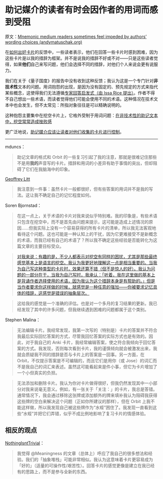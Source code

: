 # 助记媒介的读者有时会因作者的用词而感到受阻

原文：[Mnemonic medium readers sometimes feel impeded by authors’ wording choices (andymatuschak.org)](https://notes.andymatuschak.org/zMFKJdtNGpucVUcitRVJiMxfyoNY4A4c2Bd)

在[如何出好卡片](https://andymatuschak.org/prompts)的反馈中，一些读者表示，他们在回答一些卡片时感到困难，因为这些卡片是以我的措辞为框架。并不是说我的措辞不好或不对——只是这些读者觉得，如果**他们**自己来写问题，他们会选择不同的措辞，对他们个人来说会更有说服力。

我们在关于《量子国度》的报告中没有收到这种反馈；我认为这是一个专门针对**非技术性**文本的问题。用词抱怨的出现，是因为没有固定的、预先规定的方式来指代某些概念，这使得我们无法遵循[专家回答启发式（由 Issa Rice 提出）](https://notes.andymatuschak.org/zEfpMY7F12gQ6NcbycHCNdpXqxb2mxdkJiX)。作者不得不自己想出一些术语，而读者觉得他们可能会使用不同的术语。这种情况在技术文本中也会发生，但不太常见：所指对象往往是可以精确说明的。

这种抱怨主要集中在挖空卡片上，它格外受制于用词问题：[在非技术性的助记文本中，挖空常常造成挫败感](https://notes.andymatuschak.org/z7vMfxWXDXhyJr3X69Yjwt6FjkSsKC9G3QqZU)

更广泛地说，[助记媒介应该让读者对他们收集的卡片进行控制](https://notes.andymatuschak.org/z3XqmAYKcD411jZgBik9oyXgcrarXycADWVeh)。

------

mduncs：

> 助记文章的格式和 Orbit 的一些复习引起了我的注意，那就是很难记住那些不是用**我的**声音写的卡片。措辞和用词的小差异有助于事情的突出，但却阻碍了它们在我脑海中的印象。

[Geoffrey Litt](https://twitter.com/geoffreylitt/status/1354068995629002753)

> 我注意到一件事：虽然卡片一般都很好，但有些答案的用词并不是我的写法。这让我不确定自己的记忆程度如何。

Soren Bjornstad：

> 在这一点上，关于术语的卡片对我来说似乎特别难。我的印象是，有些术语只包含在挖空中，而不是首先由问题来提示，这可能是造成上述情况的原因......但我实际上没有一个容易获得的所有卡片的清单，所以我无法客观地看待这个问题。这也可能是一种认知上的干扰，因为它更难接受不是新概念的术语，而我已经有自己的术语了？所以我不确定这些经验是否能转化为这篇文章的主要目标受众。

>

> [对我来说：有趣的是，不少人都表示对挖空有同样的困扰，尤其是那些最终感觉基本上是语言的挖空。我认为我更好地理解这一点是相当重要的。当我为自己写这种类型的卡片时，效果还算不错（但不是惊人的好）。我认为问题的一部分在于，当我为自己写时，我承认：「听着，我在这里做的基本上是背诵作者选择使用的术语，因为我认为这个措辞本身是有帮助的。」但是当作者要求你这样做的时候，就感觉是一种任意的强加——你被要求记忆具体的措辞，这感觉是错误的抽象层次。](https://notes.andymatuschak.org/zMFKJdtNGpucVUcitRVJiMxfyoNY4A4c2Bd)

>

> 这给我的感觉是一个准确的评估。也是对一个多月的复习结果的更新。我已经发现了其中的许多问题，但我继续遇到困难的问题都属于这个类别。

Stephen Malina：

> 无法编辑卡片。我经常发现，我第一次写的（特别是）卡片的答案并不符合我最后实际回忆答案的方式，尽管我回忆答案的实际方式也是有效的。因此，对于我自己的 Anki 卡片，我经常编辑答案，使之符合我倾向于回忆答案的方式。我发现，否则每次看到卡片，我的谨慎倾向就会被激发出来，我就会质疑我不同的措辞是否与卡片上的答案是一回事。另一方面，在 Orbit，不仅提示答案是不可编辑的，而且它们是用你（或 Jose）的词汇而不是我自己的词汇来表述。虽然这可能看起来是件小事，但它为卡片增加了一个小但真实的负担。

>

> 无法添加和删除卡片。我认为你对卡片做得很好，但我仍然发现其中一小部分对我来说毫无意义。例如，有一张关于「关注：」的卡片，我总是答错。通常情况下，我会通过移除这张牌或添加额外的牌来填补我认为阻碍我获得这些牌的空白来解决这个问题（正如你所建议的那样），但在 Orbit 上我不能这样做，所以我发现自己被这些牌作为“水蛭”困住了。我发现一直看到这些“水蛭”并把它们弄错，似乎不成比例地影响了复习卡片的情感体验。

## 相反的观点

[NothingIsntTrivial](https://twitter.com/IsntTrivial/status/1355824623405981696)：

> 我觉得 @Meaningness 的文章（总体上）呼应了我自己的很多想法和经验。我们的「抽象堆栈」可能非常相似。我认为这意味着卡片更容易成为「好的」（适量的可操作性/艰苦性）。回答卡片的感觉更像是建立在我已经有的思路上，而不是参与全新的东西。